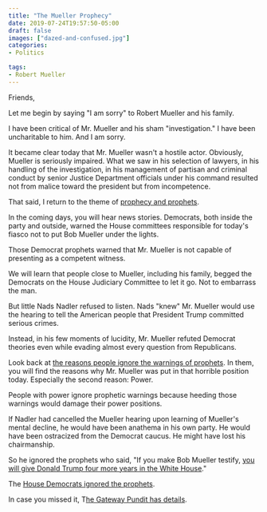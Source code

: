 ```yaml
---
title: "The Mueller Prophecy"
date: 2019-07-24T19:57:50-05:00
draft: false
images: ["dazed-and-confused.jpg"]
categories:
- Politics

tags:
- Robert Mueller
---
```

Friends,

Let me begin by saying "I am sorry" to Robert Mueller and his family. 

I have been critical of Mr. Mueller and his sham "investigation." I   have been uncharitable to him. And I am sorry. 

It became clear today that Mr. Mueller wasn't a hostile actor. Obviously, Mueller is seriously impaired. What we saw in his selection of lawyers, in his handling of the investigation, in his management of partisan and criminal conduct by senior Justice Department officials under his command resulted not from malice toward the president but from incompetence. 

That said, I return to the theme of [prophecy and prophets](https://www.hennessysview.com/posts/2019/why-we-dont-believe-prophets/).

In the coming days, you will hear news stories. Democrats, both inside the party and outside, warned the House committees responsible for today's fiasco not to put Bob Mueller under the lights. 

Those Democrat prophets warned that Mr. Mueller is not capable of presenting as a competent witness. 

We will learn that people close to Mueller, including his family, begged the Democrats on the House Judiciary Committee to let it go. Not to embarrass the man. 

But little Nads Nadler refused to listen. Nads "knew" Mr. Mueller would use the hearing to tell the American people that President Trump committed serious crimes. 

Instead, in his few moments of lucidity, Mr. Mueller refuted Democrat theories even while evading almost every question from Republicans. 

Look back at [the reasons people ignore the warnings of prophets](https://www.hennessysview.com/posts/2019/why-we-dont-believe-prophets/). In them, you will find the reasons why Mr. Mueller was put in that horrible position today. Especially the second reason: Power.

People with power ignore prophetic warnings because heeding those warnings would damage their power positions.

If Nadler had cancelled the Mueller hearing upon learning of Mueller's mental decline, he would have been anathema in his own party. He would have been ostracized from the Democrat caucus. He might have lost his chairmanship. 

So he ignored the prophets who said, "If you make Bob Mueller testify, [you will give Donald Trump four more years in the White House](https://www.hennessysview.com/posts/2019/2019-07-17-yes-president-trump-will-win-re-election/)."

The [House Democrats ignored the prophets](https://www.hennessysview.com/posts/2019/why-we-dont-believe-prophets/). 

In case you missed it, T[he Gateway Pundit has details](https://www.thegatewaypundit.com/2019/07/robert-mueller-stuttering-confused-doddering-lost-nervous-he-did-not-run-this-thing/).
